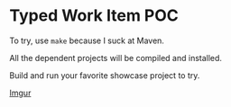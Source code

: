 # Typed Work Item POC

To try, use `make` because I suck at Maven.

All the dependent projects will be compiled and installed. 

Build and run your favorite showcase project to try.

[Imgur](https://i.imgur.com/KMbSX3E.png)

